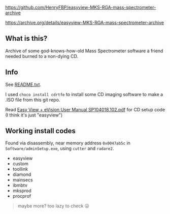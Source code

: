 https://github.com/HenryFBP/easyview-MKS-RGA-mass-spectrometer-archive

https://archive.org/details/easyview-MKS-RGA-mass-spectrometer-archive

## What is this?

Archive of some god-knows-how-old Mass Spectrometer software a friend needed burned to a non-dying CD.

## Info

See [README.txt](/README.txt).

I used `choco install cdrtfe` to install some CD imaging software to make a .ISO file from this git repo.

Read [Easy View + eVision User Manual SP104018.102.pdf](/extra/pdfs/Easy%20View%20+%20eVision%20User%20Manual%20SP104018.102.pdf)  for CD setup code (I think it's just "easyview")

## Working install codes

Found via disassembly, near memory address `0x0047ab5c` in `Software/adminSetup.exe`, using `cutter` and `radare2`. 

- easyview
- custom
- toollink
- diamond
- mainsecs
- ibmbtv
- mksprod
- procprof

> maybe more? too lazy to check 😛 
